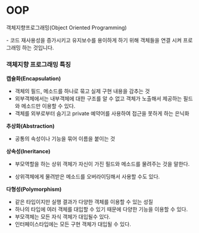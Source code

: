 # OOP

객체지향프로그래밍(Object Oriented Programming)

\- 코드 재사용성을 증가시키고 유지보수를 용이하게 하기 위해 객체들을 연결 시켜 프로그래밍 하는 것입니다.



### 객체지향 프로그래밍 특징



**캡슐화(Encapsulation)**

- 객체의 필드, 메소드를 하나로 묶고 실제 구현 내용을 감추는 것
- 외부객체에서는 내부객체에 대한 구조를 알 수 없고 객체가 노출해서 제공하는 필드와 메소드만 이용할 수 있다.
- 객체를 외부로부터 숨기고 private 예약어를 사용하여 접근을 못하게 하는 은닉화



**추상화(Abstraction)**

- 공통의 속성이나 기능을 묶어 이름을 붙이는 것



**상속성(Ineritance)**

- 부모역할을 하는 상위 객체가 자신이 가진 필드와 메소드를 물려주는 것을 말한다.

- 상위객체에게 물려받은 메소드를 오버라이딩해서 사용할 수도 있다.



**다형성(Polymorphism)**

- 같은 타입이지만 실행 결과가 다양한 객체를 이용할 수 있는 성질
- 하나의 타입에 여러 객체를 대입할 수 있기 때문에 다양한 기능을 이용할 수 있다.
- 부모객체는 모든 자식 객체가 대입될수 있다.
- 인터페이스타입에는 모든 구현 객체가 대입될 수 있다.